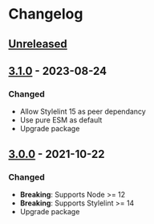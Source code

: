 # Changelog

## [Unreleased][]

## [3.1.0][] - 2023-08-24

### Changed

-   Allow Stylelint 15 as peer dependancy
-   Use pure ESM as default
-   Upgrade package

## [3.0.0][] - 2021-10-22

### Changed

-   **Breaking**: Supports Node >= 12
-   **Breaking**: Supports Stylelint >= 14
-   Upgrade package

[3.0.0]:
	https://github.com/niksy/stylelint-selector-pseudo-class-lvhfa/tree/v3.0.0
[Unreleased]:
	https://github.com/niksy/stylelint-selector-pseudo-class-lvhfa/compare/v3.1.0...HEAD
[3.1.0]:
	https://github.com/niksy/stylelint-selector-pseudo-class-lvhfa/tree/v3.1.0
